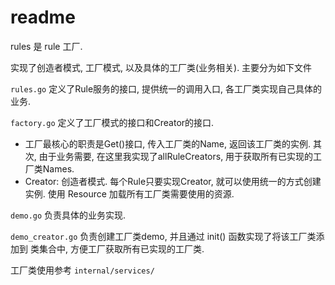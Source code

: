 # readme
rules 是 rule 工厂.

实现了创造者模式, 工厂模式, 以及具体的工厂类(业务相关). 主要分为如下文件

`rules.go` 定义了Rule服务的接口, 提供统一的调用入口, 各工厂类实现自己具体的业务.

`factory.go` 定义了工厂模式的接口和Creator的接口.
- 工厂最核心的职责是Get()接口, 传入工厂类的Name, 返回该工厂类的实例. 其次,
  由于业务需要, 在这里我实现了allRuleCreators, 用于获取所有已实现的工厂类Names.
- Creator: 创造者模式. 每个Rule只要实现Creator, 就可以使用统一的方式创建实例.
  使用 Resource 加载所有工厂类需要使用的资源.

`demo.go` 负责具体的业务实现.

`demo_creator.go` 负责创建工厂类demo, 并且通过 init() 函数实现了将该工厂类添加到
  类集合中, 方便工厂获取所有已实现的工厂类.

工厂类使用参考 `internal/services/`